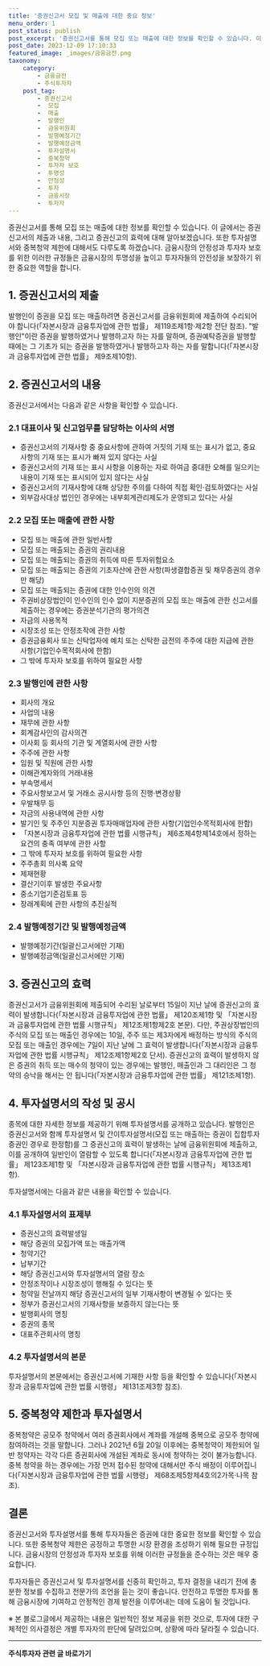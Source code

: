 ```yaml
---
title: '증권신고서 모집 및 매출에 대한 중요 정보'
menu_order: 1
post_status: publish
post_excerpt: '증권신고서를 통해 모집 또는 매출에 대한 정보를 확인할 수 있습니다. 이 글에서는 증권신고서의 제출과 내용, 그리고 증권신고의 효력에 대해 알아보겠습니다. 또한 투자설명서와 중복청약 제한에 대해서도 다루도록 하겠습니다. 금융시장의 안정성과 투자자 보호를 위한 이러한 규정들은 금융시장의 투명성을 높이고 투자자들의 안전성을 보장하기 위한 중요한 역할을 합니다.'
post_date: 2023-12-09 17:10:33
featured_image: _images/금융금전.png
taxonomy:
    category:
        - 금융금전
        - 주식투자자
    post_tag:
        - 증권신고서
        -  모집
        -  매출
        -  발행인
        -  금융위원회
        -  발행예정기간
        -  발행예정금액
        -  투자설명서
        -  중복청약
        -  투자자 보호
        -  투명성
        -  안정성
        -  투자
        -  금융시장
        -  투자자
---
```




증권신고서를 통해 모집 또는 매출에 대한 정보를 확인할 수 있습니다. 이 글에서는 증권신고서의 제출과 내용, 그리고 증권신고의 효력에 대해 알아보겠습니다. 또한 투자설명서와 중복청약 제한에 대해서도 다루도록 하겠습니다. 금융시장의 안정성과 투자자 보호를 위한 이러한 규정들은 금융시장의 투명성을 높이고 투자자들의 안전성을 보장하기 위한 중요한 역할을 합니다.

## 1. 증권신고서의 제출

발행인이 증권을 모집 또는 매출하려면 증권신고서를 금융위원회에 제출하여 수리되어야 합니다(「자본시장과 금융투자업에 관한 법률」 제119조제1항·제2항 전단 참조). "발행인"이란 증권을 발행하였거나 발행하고자 하는 자를 말하며, 증권예탁증권을 발행할 때에는 그 기초가 되는 증권을 발행하였거나 발행하고자 하는 자를 말합니다(「자본시장과 금융투자업에 관한 법률」 제9조제10항).

## 2. 증권신고서의 내용

증권신고서에서는 다음과 같은 사항을 확인할 수 있습니다.

### 2.1 대표이사 및 신고업무를 담당하는 이사의 서명

- 증권신고서의 기재사항 중 중요사항에 관하여 거짓의 기재 또는 표시가 없고, 중요사항의 기재 또는 표시가 빠져 있지 않다는 사실
- 증권신고서의 기재 또는 표시 사항을 이용하는 자로 하여금 중대한 오해를 일으키는 내용이 기재 또는 표시되어 있지 않다는 사실
- 증권신고서의 기재사항에 대해 상당한 주의를 다하여 직접 확인·검토하였다는 사실
- 외부감사대상 법인인 경우에는 내부회계관리제도가 운영되고 있다는 사실

### 2.2 모집 또는 매출에 관한 사항

- 모집 또는 매출에 관한 일반사항
- 모집 또는 매출되는 증권의 권리내용
- 모집 또는 매출되는 증권의 취득에 따른 투자위험요소
- 모집 또는 매출되는 증권의 기초자산에 관한 사항(파생결합증권 및 채무증권의 경우만 해당)
- 모집 또는 매출되는 증권에 대한 인수인의 의견
- 주권비상장법인이 인수인의 인수 없이 지분증권의 모집 또는 매출에 관한 신고서를 제출하는 경우에는 증권분석기관의 평가의견
- 자금의 사용목적
- 시장조성 또는 안정조작에 관한 사항
- 증권금융회사 또는 신탁업자에 예치 또는 신탁한 금전의 주주에 대한 지급에 관한 사항(기업인수목적회사에 한함)
- 그 밖에 투자자 보호를 위하여 필요한 사항

### 2.3 발행인에 관한 사항

- 회사의 개요
- 사업의 내용
- 재무에 관한 사항
- 회계감사인의 감사의견
- 이사회 등 회사의 기관 및 계열회사에 관한 사항
- 주주에 관한 사항
- 임원 및 직원에 관한 사항
- 이해관계자와의 거래내용
- 부속명세서
- 주요사항보고서 및 거래소 공시사항 등의 진행·변경상황
- 우발채무 등
- 자금의 사용내역에 관한 사항
- 발기인 및 주주인 지분증권 투자매매업자에 관한 사항(기업인수목적회사에 한함)
- 「자본시장과 금융투자업에 관한 법률 시행규칙」 제6조제4항제14호에서 정하는 요건의 충족 여부에 관한 사항
- 그 밖에 투자자 보호를 위하여 필요한 사항
- 주주총회 의사록 요약
- 제재현황
- 결산기이후 발생한 주요사항
- 중소기업기준검토표 등
- 장래계획에 관한 사항의 추진실적

### 2.4 발행예정기간 및 발행예정금액

- 발행예정기간(일괄신고서에만 기재)
- 발행예정금액(일괄신고서에만 기재)

## 3. 증권신고의 효력

증권신고서가 금융위원회에 제출되어 수리된 날로부터 15일이 지난 날에 증권신고의 효력이 발생합니다(「자본시장과 금융투자업에 관한 법률」 제120조제1항 및 「자본시장과 금융투자업에 관한 법률 시행규칙」 제12조제1항제2호 본문). 다만, 주권상장법인의 주식의 모집 또는 매출인 경우에는 10일, 주주 또는 제3자에게 배정하는 방식의 주식의 모집 또는 매출인 경우에는 7일이 지난 날에 그 효력이 발생합니다(「자본시장과 금융투자업에 관한 법률 시행규칙」 제12조제1항제2호 단서). 증권신고의 효력이 발생하지 않은 증권의 취득 또는 매수의 청약이 있는 경우에는 발행인, 매출인과 그 대리인은 그 청약의 승낙을 해서는 안 됩니다(「자본시장과 금융투자업에 관한 법률」 제121조제1항).

## 4. 투자설명서의 작성 및 공시

종목에 대한 자세한 정보를 제공하기 위해 투자설명서를 공개하고 있습니다. 발행인은 증권신고서와 함께 투자설명서 및 간이투자설명서(모집 또는 매출하는 증권이 집합투자증권인 경우로 한정함)를 그 증권신고의 효력이 발생하는 날에 금융위원회에 제출하고, 이를 공개하여 일반인이 열람할 수 있도록 합니다(「자본시장과 금융투자업에 관한 법률」 제123조제1항 및 「자본시장과 금융투자업에 관한 법률 시행규칙」 제13조제1항).

투자설명서에는 다음과 같은 내용을 확인할 수 있습니다.

### 4.1 투자설명서의 표제부

- 증권신고의 효력발생일
- 해당 증권의 모집가액 또는 매출가액
- 청약기간
- 납부기간
- 해당 증권신고서와 투자설명서의 열람 장소
- 안정조작이나 시장조성이 행해질 수 있다는 뜻
- 청약일 전날까지 해당 증권신고서의 일부 기재사항이 변경될 수 있다는 뜻
- 정부가 증권신고서의 기재사항을 보증하지 않는다는 뜻
- 발행회사의 명칭
- 증권의 종목
- 대표주관회사의 명칭

### 4.2 투자설명서의 본문

투자설명서의 본문에서는 증권신고서에 기재한 사항 등을 확인할 수 있습니다(「자본시장과 금융투자업에 관한 법률 시행령」 제131조제3항 참조).

## 5. 중복청약 제한과 투자설명서

중복청약은 공모주 청약에서 여러 증권회사에서 계좌를 개설해 중복으로 공모주 청약에 참여하려는 것을 말합니다. 그러나 2021년 6월 20일 이후에는 중복청약이 제한되어 일반 청약자는 각각 다른 증권회사에 개설된 계좌로 동시에 청약하는 것이 불가능합니다. 중복 청약을 하는 경우에는 가장 먼저 접수된 청약에 대해서만 주식 배정이 이루어집니다(「자본시장과 금융투자업에 관한 법률 시행령」 제68조제5항제4호의2가목·나목 참조).

## 결론

증권신고서와 투자설명서를 통해 투자자들은 증권에 대한 중요한 정보를 확인할 수 있습니다. 또한 중복청약 제한은 공정하고 투명한 시장 환경을 조성하기 위해 필요한 규정입니다. 금융시장의 안정성과 투자자 보호를 위해 이러한 규정들을 준수하는 것은 매우 중요합니다.

투자자들은 증권신고서 및 투자설명서를 신중히 확인하고, 투자 결정을 내리기 전에 충분한 정보를 수집하고 전문가의 조언을 듣는 것이 좋습니다. 안전하고 투명한 투자를 통해 금융시장에 기여하고 안정적인 경제 발전을 이루어내는 데에 도움이 될 것입니다.

※ 본 블로그글에서 제공하는 내용은 일반적인 정보 제공을 위한 것으로, 투자에 대한 구체적인 의사결정은 개별 투자자의 판단에 달려있으며, 상황에 따라 달라질 수 있습니다.


<!-- wp:separator -->
<hr class="wp-block-separator has-alpha-channel-opacity"/>
<!-- /wp:separator -->

<!-- wp:group {"backgroundColor":"base","layout":{"type":"constrained"}} -->
<div class="wp-block-group has-base-background-color has-background"><!-- wp:paragraph {"align":"center","fontSize":"medium"} -->
<p class="has-text-align-center has-large-font-size"><strong>주식투자자 관련 글 바로가기</strong></p>
<!-- /wp:paragraph -->


<!-- wp:latest-posts
{"categories":[{"id":15119,"count":19,"description":"","link":"https://uknowlaw.com/category/%ec%a3%bc%ec%8b%9d%ed%88%ac%ec%9e%90%ec%9e%90/","name":"주식투자자","slug":"주식투자자","taxonomy":"category","parent":0,"meta":[],"_links":{"self":[{"href":"https://uknowlaw.com/wp-json/wp/v2/categories/15119"}],"collection":[{"href":"https://uknowlaw.com/wp-json/wp/v2/categories"}],"about":[{"href":"https://uknowlaw.com/wp-json/wp/v2/taxonomies/category"}],"wp:post_type":[{"href":"https://uknowlaw.com/wp-json/wp/v2/posts?categories=15119"}],"curies":[{"name":"wp","href":"https://api.w.org/{rel}","templated":true}]}}],"postsToShow":100,"excerptLength":28,"postLayout":"grid","columns":2,"featuredImageAlign":"left","featuredImageSizeSlug":"large","fontSize":"small"} /--></div>
<!-- /wp:group -->